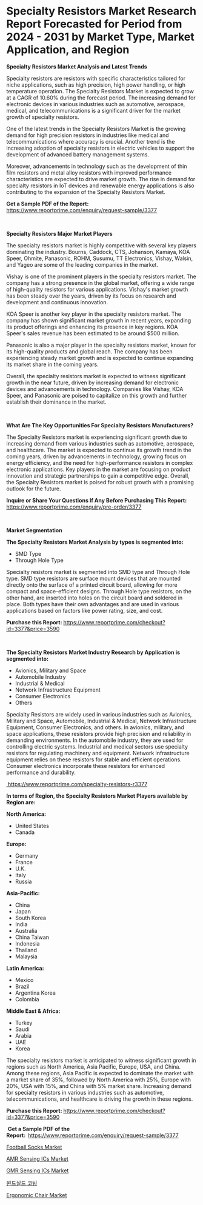 <p><h1>Specialty Resistors Market Research Report Forecasted for Period from 2024 -  2031 by Market Type, Market Application, and Region</h1></p><p><strong>Specialty Resistors Market Analysis and Latest Trends</strong></p>
<p><p>Specialty resistors are resistors with specific characteristics tailored for niche applications, such as high precision, high power handling, or high temperature operation. The Specialty Resistors Market is expected to grow at a CAGR of 10.60% during the forecast period. The increasing demand for electronic devices in various industries such as automotive, aerospace, medical, and telecommunications is a significant driver for the market growth of specialty resistors.</p><p>One of the latest trends in the Specialty Resistors Market is the growing demand for high precision resistors in industries like medical and telecommunications where accuracy is crucial. Another trend is the increasing adoption of specialty resistors in electric vehicles to support the development of advanced battery management systems.</p><p>Moreover, advancements in technology such as the development of thin film resistors and metal alloy resistors with improved performance characteristics are expected to drive market growth. The rise in demand for specialty resistors in IoT devices and renewable energy applications is also contributing to the expansion of the Specialty Resistors Market.</p></p>
<p><strong>Get a Sample PDF of the Report:&nbsp;</strong> <a href="https://www.reportprime.com/enquiry/request-sample/3377">https://www.reportprime.com/enquiry/request-sample/3377</a></p>
<p>&nbsp;</p>
<p><strong>Specialty Resistors Major Market Players</strong></p>
<p><p>The specialty resistors market is highly competitive with several key players dominating the industry. Bourns, Caddock, CTS, Johanson, Kamaya, KOA Speer, Ohmite, Panasonic, ROHM, Susumu, TT Electronics, Vishay, Walsin, and Yageo are some of the leading companies in the market.</p><p>Vishay is one of the prominent players in the specialty resistors market. The company has a strong presence in the global market, offering a wide range of high-quality resistors for various applications. Vishay's market growth has been steady over the years, driven by its focus on research and development and continuous innovation.</p><p>KOA Speer is another key player in the specialty resistors market. The company has shown significant market growth in recent years, expanding its product offerings and enhancing its presence in key regions. KOA Speer's sales revenue has been estimated to be around $500 million.</p><p>Panasonic is also a major player in the specialty resistors market, known for its high-quality products and global reach. The company has been experiencing steady market growth and is expected to continue expanding its market share in the coming years.</p><p>Overall, the specialty resistors market is expected to witness significant growth in the near future, driven by increasing demand for electronic devices and advancements in technology. Companies like Vishay, KOA Speer, and Panasonic are poised to capitalize on this growth and further establish their dominance in the market.</p></p>
<p>&nbsp;</p>
<p><strong>What Are The Key Opportunities For Specialty Resistors Manufacturers?</strong></p>
<p><p>The Specialty Resistors market is experiencing significant growth due to increasing demand from various industries such as automotive, aerospace, and healthcare. The market is expected to continue its growth trend in the coming years, driven by advancements in technology, growing focus on energy efficiency, and the need for high-performance resistors in complex electronic applications. Key players in the market are focusing on product innovation and strategic partnerships to gain a competitive edge. Overall, the Specialty Resistors market is poised for robust growth with a promising outlook for the future.</p></p>
<p><strong>Inquire or Share Your Questions If Any Before Purchasing This Report:</strong> <a href="https://www.reportprime.com/enquiry/pre-order/3377">https://www.reportprime.com/enquiry/pre-order/3377</a></p>
<p>&nbsp;</p>
<p><strong>Market Segmentation</strong></p>
<p><strong>The Specialty Resistors Market Analysis by types is segmented into:</strong></p>
<p><ul><li>SMD Type</li><li>Through Hole Type</li></ul></p>
<p><p>Specialty resistors market is segmented into SMD type and Through Hole type. SMD type resistors are surface mount devices that are mounted directly onto the surface of a printed circuit board, allowing for more compact and space-efficient designs. Through Hole type resistors, on the other hand, are inserted into holes on the circuit board and soldered in place. Both types have their own advantages and are used in various applications based on factors like power rating, size, and cost.</p></p>
<p><strong>Purchase this Report:&nbsp;</strong><a href="https://www.reportprime.com/checkout?id=3377&price=3590">https://www.reportprime.com/checkout?id=3377&price=3590</a></p>
<p>&nbsp;</p>
<p><strong>The Specialty Resistors Market Industry Research by Application is segmented into:</strong></p>
<p><ul><li>Avionics, Military and Space</li><li>Automobile Industry</li><li>Industrial & Medical</li><li>Network Infrastructure Equipment</li><li>Consumer Electronics</li><li>Others</li></ul></p>
<p><p>Specialty Resistors are widely used in various industries such as Avionics, Military and Space, Automobile, Industrial & Medical, Network Infrastructure Equipment, Consumer Electronics, and others. In avionics, military, and space applications, these resistors provide high precision and reliability in demanding environments. In the automobile industry, they are used for controlling electric systems. Industrial and medical sectors use specialty resistors for regulating machinery and equipment. Network infrastructure equipment relies on these resistors for stable and efficient operations. Consumer electronics incorporate these resistors for enhanced performance and durability.</p></p>
<p><a href="https://www.reportprime.com/specialty-resistors-r3377">&nbsp;https://www.reportprime.com/specialty-resistors-r3377</a></p>
<p><strong>In terms of Region, the Specialty Resistors Market Players available by Region are:</strong></p>
<p>
    <p> <strong> North America: </strong>
        <ul>
            <li>United States</li>
            <li>Canada</li>
        </ul>
        </p> 
    <p> <strong> Europe: </strong>
        <ul>
            <li>Germany</li>
            <li>France</li>
            <li>U.K.</li>
            <li>Italy</li>
            <li>Russia</li>
        </ul>
        </p> 
    <p> <strong> Asia-Pacific: </strong>
        <ul>
            <li>China</li>
            <li>Japan</li>
            <li>South Korea</li>
            <li>India</li>
            <li>Australia</li>
            <li>China Taiwan</li>
            <li>Indonesia</li>
            <li>Thailand</li>
            <li>Malaysia</li>
        </ul>
        </p> 
    <p> <strong> Latin America: </strong>
        <ul>
            <li>Mexico</li>
            <li>Brazil</li>
            <li>Argentina Korea</li>
            <li>Colombia</li>
        </ul>
        </p> 
    <p> <strong> Middle East & Africa: </strong>
        <ul>
            <li>Turkey</li>
            <li>Saudi</li>
            <li>Arabia</li>
            <li>UAE</li>
            <li>Korea</li>
        </ul>
    </p>
    </p>
<p><p>The specialty resistors market is anticipated to witness significant growth in regions such as North America, Asia Pacific, Europe, USA, and China. Among these regions, Asia Pacific is expected to dominate the market with a market share of 35%, followed by North America with 25%, Europe with 20%, USA with 15%, and China with 5% market share. Increasing demand for specialty resistors in various industries such as automotive, telecommunications, and healthcare is driving the growth in these regions.</p></p>
<p><strong>Purchase this Report: </strong><a href="https://www.reportprime.com/checkout?id=3377&price=3590">https://www.reportprime.com/checkout?id=3377&price=3590</a></p>
<p>&nbsp;<strong>Get a Sample PDF of the Report:&nbsp;&nbsp;</strong><a href="https://www.reportprime.com/enquiry/request-sample/3377">https://www.reportprime.com/enquiry/request-sample/3377</a></p>
<p><strong></strong></p>
<p><p><a href="https://issuu.com/reportprime-2/docs/football-socks-market-size-2030.pptx">Football Socks Market</a></p><p><a href="https://github.com/dimitrishawkinswaynenp91rgz/Market-Research-Report-List-2/blob/main/amr-sensing-ics-market.md">AMR Sensing ICs Market</a></p><p><a href="https://github.com/changoleonlaverguenzanoexiste/Market-Research-Report-List-3/blob/main/gmr-sensing-ics-market.md">GMR Sensing ICs Market</a></p><p><a href="https://github.com/solomonbode85/Market-Research-Report-List-1/blob/main/701242069773.md">윈드실드 코팅</a></p><p><a href="https://issuu.com/reportprime-2/docs/ergonomic-chair-market-size-2030.pptx">Ergonomic Chair Market</a></p></p>